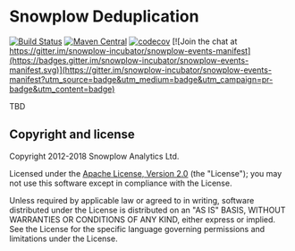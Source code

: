 # Snowplow Deduplication

[![Build Status](https://api.travis-ci.org/snowplow-incubator/snowplow-events-manifest.svg)](https://travis-ci.org/snowplow-incubator/snowplow-events-manifest)
[![Maven Central](https://img.shields.io/maven-central/v/com.snowplowanalytics/snowplow-events-manifest_2.12.svg)](https://maven-badges.herokuapp.com/maven-central/com.snowplowanalytics/snowplow-events-manifest_2.12)
[![codecov](https://codecov.io/gh/snowplow-incubator/snowplow-events-manifest/branch/master/graph/badge.svg)](https://codecov.io/gh/snowplow-incubator/snowplow-events-manifest)
[![Join the chat at https://gitter.im/snowplow-incubator/snowplow-events-manifest](https://badges.gitter.im/snowplow-incubator/snowplow-events-manifest.svg)](https://gitter.im/snowplow-incubator/snowplow-events-manifest?utm_source=badge&utm_medium=badge&utm_campaign=pr-badge&utm_content=badge)

TBD

## Copyright and license

Copyright 2012-2018 Snowplow Analytics Ltd.

Licensed under the [Apache License, Version 2.0][license] (the "License");
you may not use this software except in compliance with the License.

Unless required by applicable law or agreed to in writing, software
distributed under the License is distributed on an "AS IS" BASIS,
WITHOUT WARRANTIES OR CONDITIONS OF ANY KIND, either express or implied.
See the License for the specific language governing permissions and
limitations under the License.

[license]: http://www.apache.org/licenses/LICENSE-2.0
